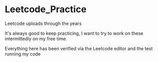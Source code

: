 # Leetcode_Practice
Leetcode uploads through the years

It's always good to keep practicing, I want to try to work on these intermittedly on my free time.

Everything here has been verified via the Leetcode editor and the test running my code
